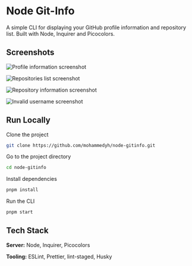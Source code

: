# Node Git-Info

A simple CLI for displaying your GitHub profile information and repository list. Built with Node, Inquirer and Picocolors.

## Screenshots

![Profile information screenshot](https://github.com/mohammedyh/node-gitinfo/blob/master/img/screenshot-1.png?raw=true)

![Repositories list screenshot](https://github.com/mohammedyh/node-gitinfo/blob/master/img/screenshot-2.png?raw=true)

![Repository information screenshot](https://github.com/mohammedyh/node-gitinfo/blob/master/img/screenshot-3.png?raw=true)

![Invalid username screenshot](https://github.com/mohammedyh/node-gitinfo/blob/master/img/screenshot-4.png?raw=true)

## Run Locally

Clone the project

```bash
git clone https://github.com/mohammedyh/node-gitinfo.git
```

Go to the project directory

```bash
cd node-gitinfo
```

Install dependencies

```bash
pnpm install
```

Run the CLI

```bash
pnpm start
```

## Tech Stack

**Server:** Node, Inquirer, Picocolors

**Tooling:** ESLint, Prettier, lint-staged, Husky

